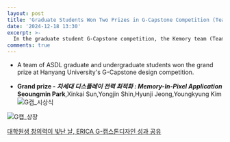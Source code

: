 ```yaml
---
layout: post
title: 'Graduate Students Won Two Prizes in G-Capstone Competition (Team leaders: Seoungmin Park)'
date: '2024-12-18 13:30'
excerpt: >-
  In the graduate student G-Capstone competition, the Kemory team (Team Leader: Seoungmin Park) won the grand prize (2st prize).  
comments: true
---
```

- A team of ASDL graduate and undergraduate students won the grand prize at Hanyang University's G-Capstone design competition.
  

- **Grand prize - _차세대 디스플레이 전력 최적화 : Memory-In-Pixel Application_**<br>**Seoungmin Park**,Xinkai Sun,Yongjin Shin,Hyunji Jeong,Youngkyung Kim
![G캡_시상식](https://github.com/user-attachments/assets/fc41565b-896a-45c4-8500-06d0c1e86bb8)
  
![G캡_상장](https://github.com/user-attachments/assets/dbb118da-4758-47e6-9f92-c3991ccb3bf4)
  
[대학원생 창의력이 빛난 날, ERICA G-캡스톤디자인 성과 공유](https://m.blog.naver.com/PostView.naver?blogId=hyerica4473&logNo=223698634868&proxyReferer=&noTrackingCode=true)